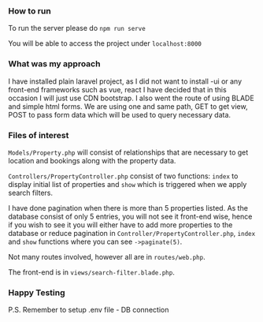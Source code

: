 ### How to run
To run the server please do
`npm run serve`

You will be able to access the project under `localhost:8000`

### What was my approach
I have installed plain laravel project, as I did not want to install -ui or any front-end frameworks such as vue, react
I have decided that in this occasion I will just use CDN bootstrap. I also went the route of using BLADE and simple
html forms. We are using one and same path, GET to get view, POST to pass form data which will be used to query necessary data.

### Files of interest
`Models/Property.php` will consist of relationships that are necessary to get location and bookings along with the property data.

`Controllers/PropertyController.php` consist of two functions: `index` to display initial list of properties and `show`
which is triggered when we apply search filters.
  
I have done pagination when there is more than 5 properties listed. As the database consist of only 5 entries, you will
not see it front-end wise, hence if you wish to see it you will either have to add more properties to the database or
reduce pagination in `Controller/PropertyController.php`, `index` and `show` functions where you can see `->paginate(5)`.

Not many routes involved, however all are in `routes/web.php`.

The front-end is in `views/search-filter.blade.php`.

### Happy Testing

P.S. Remember to setup .env file - DB connection

